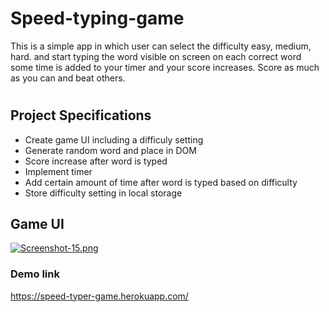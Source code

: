 # Speed-typing-game
This is a simple app in which user can select the difficulty easy, medium, hard.
and start typing the word visible on screen on each correct word some time is added to your timer and your score increases.
Score as much as you can and beat others.
#

## Project Specifications

- Create game UI including a difficuly setting
- Generate random word and place in DOM
- Score increase after word is typed
- Implement timer
- Add certain amount of time after word is typed based on difficulty
- Store difficulty setting in local storage

## Game UI
[![Screenshot-15.png](https://i.postimg.cc/FKHfjPMB/Screenshot-15.png)](https://postimg.cc/jDBdThdH)

### Demo link
https://speed-typer-game.herokuapp.com/
